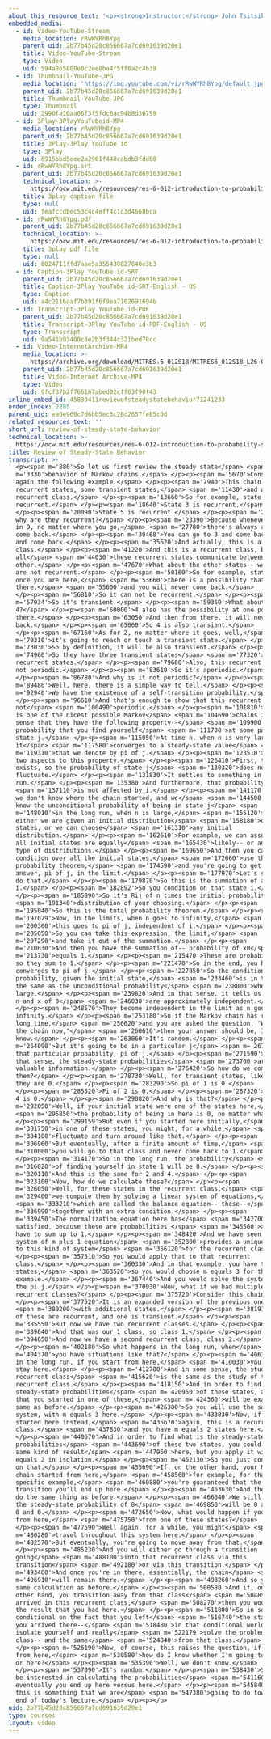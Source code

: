 ```yaml
---
about_this_resource_text: '<p><strong>Instructor:</strong> John Tsitsiklis</p>'
embedded_media:
  - id: Video-YouTube-Stream
    media_location: rRwWYRh8Ypg
    parent_uid: 2b77b45d20c856667a7cd691639d20e1
    title: Video-YouTube-Stream
    type: Video
    uid: 594a865800e0c2ee0ba4f5ff0a2c4b39
  - id: Thumbnail-YouTube-JPG
    media_location: 'https://img.youtube.com/vi/rRwWYRh8Ypg/default.jpg'
    parent_uid: 2b77b45d20c856667a7cd691639d20e1
    title: Thumbnail-YouTube-JPG
    type: Thumbnail
    uid: 2990fa16aa06f3f5fdc6ac94b8d36799
  - id: 3Play-3PlayYouTubeid-MP4
    media_location: rRwWYRh8Ypg
    parent_uid: 2b77b45d20c856667a7cd691639d20e1
    title: 3Play-3Play YouTube id
    type: 3Play
    uid: 6915bbd5eee2a2901f448cabdb3fdd00
  - id: rRwWYRh8Ypg.srt
    parent_uid: 2b77b45d20c856667a7cd691639d20e1
    technical_location: >-
      https://ocw.mit.edu/resources/res-6-012-introduction-to-probability-spring-2018/part-iii-random-processes/review-of-steady-state-behavior/rRwWYRh8Ypg.srt
    title: 3play caption file
    type: null
    uid: feafccdbec53c4c4eff4c1c3d4668bca
  - id: rRwWYRh8Ypg.pdf
    parent_uid: 2b77b45d20c856667a7cd691639d20e1
    technical_location: >-
      https://ocw.mit.edu/resources/res-6-012-introduction-to-probability-spring-2018/part-iii-random-processes/review-of-steady-state-behavior/rRwWYRh8Ypg.pdf
    title: 3play pdf file
    type: null
    uid: 8024711ffd7aae5a355430827840e3b3
  - id: Caption-3Play YouTube id-SRT
    parent_uid: 2b77b45d20c856667a7cd691639d20e1
    title: Caption-3Play YouTube id-SRT-English - US
    type: Caption
    uid: a4c2116aaf7b391f6f9ea7102691694b
  - id: Transcript-3Play YouTube id-PDF
    parent_uid: 2b77b45d20c856667a7cd691639d20e1
    title: Transcript-3Play YouTube id-PDF-English - US
    type: Transcript
    uid: 9a541b93400c8e2b3f344c321bed78cc
  - id: Video-InternetArchive-MP4
    media_location: >-
      https://archive.org/download/MITRES.6-012S18/MITRES6_012S18_L26-03_300k.mp4
    parent_uid: 2b77b45d20c856667a7cd691639d20e1
    title: Video-Internet Archive-MP4
    type: Video
    uid: 9fcf37b2f766167abed02cff03f90f43
inline_embed_id: 45830411reviewofsteadystatebehavior71241233
order_index: 2285
parent_uid: ea0e960c7d6bb5ec3c28c2657fe85c0d
related_resources_text: ''
short_url: review-of-steady-state-behavior
technical_location: >-
  https://ocw.mit.edu/resources/res-6-012-introduction-to-probability-spring-2018/part-iii-random-processes/review-of-steady-state-behavior
title: Review of Steady-State Behavior
transcript: >-
  <p><span m='880'>So let us first review the steady state</span> <span
  m='3330'>behavior of Markov chains.</span> </p><p><span m='5670'>Consider
  again the following example.</span> </p><p><span m='7940'>This chain has some
  recurrent states, some transient states,</span> <span m='11430'>and a single
  recurrent class.</span> </p><p><span m='13660'>So for example, state 9 is
  recurrent.</span> </p><p><span m='18640'>State 3 is recurrent.</span>
  </p><p><span m='20090'>State 5 is recurrent.</span> </p><p><span m='21990'>And
  why are they recurrent?</span> </p><p><span m='23390'>Because whenever you are
  in 9, no matter where you go,</span> <span m='27780'>there's always a way to
  come back.</span> </p><p><span m='30460'>You can go to 3 and come back, go 5
  and come back.</span> </p><p><span m='35620'>And actually, this is a recurrent
  class.</span> </p><p><span m='41220'>And this is a recurrent class, because
  all</span> <span m='44030'>these recurrent states communicate between each
  other.</span> </p><p><span m='47670'>What about the other states-- well they
  are not recurrent.</span> </p><p><span m='50160'>So for example, state 1-- and
  once you are here,</span> <span m='53660'>there is a possibility that you go
  there,</span> <span m='55600'>and you will never come back.</span>
  </p><p><span m='56810'>So it can not be recurrent.</span> </p><p><span
  m='57934'>So it's transient.</span> </p><p><span m='59360'>What about
  4?</span> </p><p><span m='60000'>4 also has the possibility at one point to go
  there.</span> </p><p><span m='63050'>And then from there, it will never come
  back.</span> </p><p><span m='65060'>So 4 is also transient.</span>
  </p><p><span m='67160'>As for 2, no matter where it goes, well,</span> <span
  m='70310'>it's going to reach or touch a transient state.</span> </p><p><span
  m='73030'>So by definition, it will be also transient.</span> </p><p><span
  m='74960'>So they have three transient states</span> <span m='77320'>and three
  recurrent states.</span> </p><p><span m='79680'>Also, this recurrent class is
  not periodic.</span> </p><p><span m='83610'>So it's aperiodic.</span>
  </p><p><span m='86780'>And why is it not periodic?</span> </p><p><span
  m='89480'>Well, here, there is a simple way to tell.</span> </p><p><span
  m='92940'>We have the existence of a self-transition probability.</span>
  </p><p><span m='96610'>And that's enough to show that this recurrent class is
  not</span> <span m='100490'>periodic.</span> </p><p><span m='101810'>So this
  is one of the nicest possible Markov</span> <span m='104690'>chains in the
  sense that they have the following property--</span> <span m='109900'>the
  probability that you find yourself</span> <span m='111700'>at some particular
  state j.</span> </p><p><span m='115050'>At time n, when n is very large,
  it</span> <span m='117580'>converges to a steady-state value</span> <span
  m='119310'>that we denote by pi of j.</span> </p><p><span m='123510'>There are
  two aspects to this property.</span> </p><p><span m='126410'>First, the limit
  exists, so the probability of state j</span> <span m='130320'>does not
  fluctuate.</span> </p><p><span m='131830'>It settles to something in the long
  run.</span> </p><p><span m='135380'>And furthermore, that probability</span>
  <span m='137110'>is not affected by i.</span> </p><p><span m='141170'>Now, if
  we don't know where the chain started, and we</span> <span m='144500'>want to
  know the unconditional probability of being in state j</span> <span
  m='148010'>in the long run, when n is large,</span> <span m='155120'>then
  either we are given an initial distribution</span> <span m='158180'>over the
  states, or we can choose</span> <span m='161310'>any initial
  distribution.</span> </p><p><span m='162610'>For example, we can assume that
  all initial states are equally</span> <span m='165430'>likely-- or any other
  type of distributions.</span> </p><p><span m='169650'>And then you can
  condition over all the initial states,</span> <span m='172660'>use the total
  probability theorem,</span> <span m='174590'>and you're going to get the same
  answer, pi of j, in the limit.</span> </p><p><span m='177970'>Let's see how to
  do that.</span> </p><p><span m='179870'>So this is the summation of all
  i.</span> </p><p><span m='182892'>So you condition on that state i.</span>
  </p><p><span m='185890'>So it's Rij of n times the initial probability</span>
  <span m='191340'>distribution of your choosing.</span> </p><p><span
  m='195040'>So this is the total probability theorem.</span> </p><p><span
  m='197079'>Now, in the limits, when n goes to infinity,</span> <span
  m='200360'>this goes to pi of j, independent of i.</span> </p><p><span
  m='205050'>So you can take this expression, the limit,</span> <span
  m='207290'>and take it out of the summation.</span> </p><p><span
  m='210030'>And then you have the summation of-- probability of x0</span> <span
  m='213730'>equals 1.</span> </p><p><span m='215470'>These are probabilities,
  so they sum to 1.</span> </p><p><span m='221470'>So in the end, you have that
  converges to pi of j.</span> </p><p><span m='227850'>So the conditional
  probability, given the initial state,</span> <span m='233460'>is in the limit,
  the same as the unconditional probability</span> <span m='238000'>when n is
  large.</span> </p><p><span m='239820'>And in that sense, it tells us that x of
  n and x of 0</span> <span m='246030'>are approximately independent.</span>
  </p><p><span m='248570'>They become independent in the limit as n goes to
  infinity.</span> </p><p><span m='253180'>So if the Markov chain has run for a
  long time,</span> <span m='256620'>and you are asked the question, "Where is
  the chain now,"</span> <span m='260610'>then your answer should be, I don't
  know.</span> </p><p><span m='263060'>It's random.</span> </p><p><span
  m='264090'>But it's going to be in a particular j</span> <span m='267670'>with
  that particular probability, pi of j.</span> </p><p><span m='271590'>So in
  that sense, the steady-state probabilities</span> <span m='273700'>are
  valuable information.</span> </p><p><span m='276420'>So how do we compute
  them?</span> </p><p><span m='278730'>Well, for transient states, like these,
  they are 0.</span> </p><p><span m='283290'>So pi of 1 is 0.</span>
  </p><p><span m='285520'>Pi of 2 is 0.</span> </p><p><span m='287320'>And pi of
  4 is 0.</span> </p><p><span m='290820'>And why is that?</span> </p><p><span
  m='292050'>Well, if your initial state were one of the states here,</span>
  <span m='295850'>the probability of being in here is 0, no matter what.</span>
  </p><p><span m='299159'>But even if you started here initially,</span> <span
  m='301750'>in one of these states, you might, for a while,</span> <span
  m='304180'>fluctuate and turn around like that.</span> </p><p><span
  m='306960'>But eventually, after a finite amount of time,</span> <span
  m='310000'>you will go to that class and never come back to 1.</span>
  </p><p><span m='314170'>So in the long run, the probability</span> <span
  m='316020'>of finding yourself in state 1 will be 0.</span> </p><p><span
  m='320110'>And this is the same for 2 and 4.</span> </p><p><span
  m='323100'>Now, how do we calculate these?</span> </p><p><span
  m='326050'>Well, for these states in the recurrent class,</span> <span
  m='329400'>we compute them by solving a linear system of equations,</span>
  <span m='333210'>which are called the balance equation-- these--</span> <span
  m='336990'>together with an extra condition.</span> </p><p><span
  m='339450'>The normalization equation here has</span> <span m='342700'>to be
  satisfied, because these are probabilities,</span> <span m='345560'>and they
  have to sum up to 1.</span> </p><p><span m='348420'>And we have seen that the
  system of m plus 1 equation</span> <span m='352800'>provides a unique solution
  to this kind of system</span> <span m='356120'>for the recurrent class.</span>
  </p><p><span m='357510'>So you would apply that to that recurrent
  class.</span> </p><p><span m='360330'>And in that example, you have three
  states,</span> <span m='363520'>so you would choose m equals 3 for that
  example.</span> </p><p><span m='367440'>And you would solve the system to get
  the pi j.</span> </p><p><span m='370930'>Now, what if we had multiple
  recurrent classes?</span> </p><p><span m='375720'>Consider this chain.</span>
  </p><p><span m='377520'>It is an expanded version of the previous one</span>
  <span m='380200'>with additional states.</span> </p><p><span m='381910'>Some
  of these are recurrent, and one is transient.</span> </p><p><span
  m='385550'>But now we have two recurrent classes.</span> </p><p><span
  m='389640'>And that was our 1 class, so class 1.</span> </p><p><span
  m='394650'>And now we have a second recurrent class, class 2.</span>
  </p><p><span m='402180'>So what happens in the long run, when</span> <span
  m='404370'>you have situations like that?</span> </p><p><span m='406320'>Well,
  in the long run, if you start from here,</span> <span m='410030'>you're going
  stay here.</span> </p><p><span m='412780'>And in some sense, the study of that
  recurrent class</span> <span m='415620'>is the same as the study of that
  recurrent class.</span> </p><p><span m='418150'>And in order to find the
  steady-state probabilities</span> <span m='420950'>of these states, assuming
  that you started in one of these,</span> <span m='424360'>will be exactly the
  same as before.</span> </p><p><span m='426380'>So you will use the same
  system, with m equals 3 here.</span> </p><p><span m='433030'>Now, if you had
  started here instead,</span> <span m='435670'>again, this is a recurrent
  class,</span> <span m='437830'>and you have m equals 2 states here.</span>
  </p><p><span m='440670'>And in order to find what is the steady-state
  probabilities</span> <span m='443690'>of these two states, you could use the
  same kind of result</span> <span m='447960'>here, but you apply it with m
  equals 2 in isolation.</span> </p><p><span m='452130'>So you just concentrate
  on that.</span> </p><p><span m='455090'>If, on the other hand, your Markov
  chain started from here,</span> <span m='458560'>for example, for that
  specific example,</span> <span m='460880'>you're guaranteed that the next
  transition you'll end up here.</span> </p><p><span m='463630'>And then you can
  do the same thing as before.</span> </p><p><span m='466040'>We still know that
  the steady-state probability of 8</span> <span m='469850'>will be 0 and 0 and
  0 and 0.</span> </p><p><span m='472650'>Now, what would happen if you started
  from here,</span> <span m='475750'>from one of these states?</span>
  </p><p><span m='477590'>Well again, for a while, you might</span> <span
  m='480280'>travel throughout this system here.</span> </p><p><span
  m='482570'>But eventually, you're going to move away from that.</span>
  </p><p><span m='485230'>And you will either go through a transition
  going</span> <span m='488100'>into that recurrent class via this
  transition</span> <span m='492180'>or via this transition.</span> </p><p><span
  m='493460'>And once you're in there, essentially, the chain</span> <span
  m='496910'>will remain there.</span> </p><p><span m='498260'>And so you do the
  same calculation as before.</span> </p><p><span m='500580'>And if, on the
  other hand, you transition away from that class</span> <span m='504850'>and
  arrived in this recurrent class,</span> <span m='508270'>then you would apply
  the result that you had here.</span> </p><p><span m='511800'>So in some sense,
  conditional on the fact that you left</span> <span m='516740'>the states and
  you arrived there--</span> <span m='518480'>in that conditional world, you can
  isolate yourself and really</span> <span m='522179'>solve the problem for that
  class-- and the same</span> <span m='524840'>from that class.</span>
  </p><p><span m='526190'>Now, of course, this raises the question, if I start
  from here,</span> <span m='530580'>how do I know whether I'm going to get here
  or here?</span> </p><p><span m='535390'>Well, we don't know.</span>
  </p><p><span m='537090'>It's random.</span> </p><p><span m='538430'>So we will
  be interested in calculating the probabilities</span> <span m='541160'>that
  eventually you end up here versus here.</span> </p><p><span m='545840'>And
  this is something that we are</span> <span m='547380'>going to do towards the
  end of today's lecture.</span> </p><p></p>
uid: 2b77b45d20c856667a7cd691639d20e1
type: courses
layout: video
---
```

